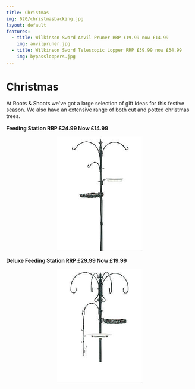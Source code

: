 ```yaml
---
title: Christmas
img: 620/christmasbacking.jpg
layout: default
features:
  - title: Wilkinson Sword Anvil Pruner RRP £19.99 now £14.99
    img: anvilpruner.jpg
  - title: Wilkinson Sword Telescopic Lopper RRP £39.99 now £34.99
    img: bypassloppers.jpg
---
```


# Christmas

At Roots & Shoots we've got a large selection of gift ideas for this festive season. We also have an extensive range of both cut and potted christmas trees.

<div class="row-fluid">
    <div class="span6">
        <p><b>Feeding Station <sup></sup> RRP £24.99 Now £14.99</b></p>
        <p><center><img src="img/feedingstation.jpg" alt="Lawn feed" /></center></p>
    </div>
    <div class="span6">
        <p><b>Deluxe Feeding Station RRP £29.99 Now £19.99 </b></p>
        <p><center><img src="img/deluxefeeding.jpg" alt="tubs" /></center></p>
    </div>
</div>
